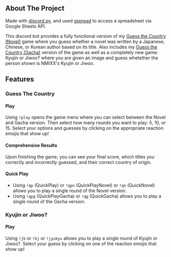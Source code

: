 ## About The Project
Made with [discord.py](https://discordpy.readthedocs.io/en/stable/), and used [gspread](https://docs.gspread.org/en/v6.1.4/) to access a spreadsheet via Google Sheets API.

This discord bot provides a fully functional version of my [Guess the Country (Novel)](https://alteredstar.github.io/games/guess_country_novel.html) game where you guess whether a novel was written by a Japanese, Chinese, or Korean author based on its title. Also includes my [Guess the Country (Gacha)](https://alteredstar.github.io/games/guess_country_novel.html) version of the game as well as a completely new game: Kyujin or Jiwoo? where you are given an image and guess whetether the person shown is NMIXX's Kyujin or Jiwoo.

## Features
### Guess The Country
#### Play
Using `!play` opens the game menu where you can select between the Novel and Gacha version. Then select how many rounds you want to play: 5, 10, or 15. Select your options and guesses by clicking on the appropriate reaction emojis that show up!
#### Comprehensive Results
Upon finishing the game, you can see your final score, which titles you correctly and incorrectly guessed, and their correct country of origin.
#### Quick Play
* Using `!qp` (QuickPlay) or `!qpn` (QuickPlayNovel) or `!qn` (QuickNovel) allows you to play a single round of the Novel version.
* Using `!qpg` (QuickPlayGacha) or `!qg` (QuickGacha) allows you to play a single round of the Gacha version.

### Kyujin or Jiwoo?
#### Play
Using `!jk` or `!kj` or `!jyukyu` allows you to play a single round of Kyujin or Jiwoo?. Select your guess by clicking on one of the reaction emojis that show up!
